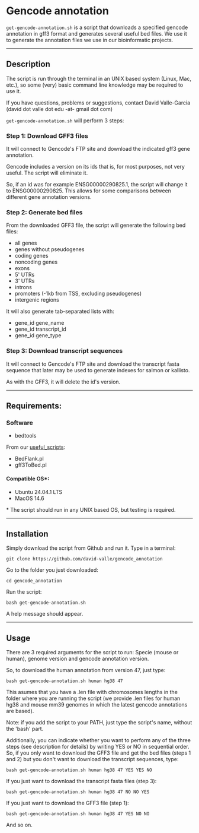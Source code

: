 # Gencode annotation
`get-gencode-annotation.sh` is a script that downloads a specified gencode annotation in gff3 format and generates several useful bed files. We use it to generate the annotation files we use in our bioinformatic projects.

---

## Description

The script is run through the terminal in an UNIX based system (Linux, Mac, etc.), so some (very) basic command line knowledge may be required to use it.

If you have questions, problems or suggestions, contact David Valle-Garcia (david dot valle dot edu -at- gmail dot com)

`get-gencode-annotation.sh` will perform 3 steps: 

### Step 1: Download GFF3 files

It will connect to Gencode's FTP site and download the indicated gff3 gene annotation. 

Gencode includes a version on its ids that is, for most purposes, not very useful. The script will eliminate it. 

So, if an id was for example ENSG00000290825.1, the script will change it to ENSG00000290825. This allows for some comparisons between different gene annotation versions.

### Step 2: Generate bed files

From the downloaded GFF3 file, the script will generate the following bed files:

* all genes
* genes without pseudogenes
* coding genes
* noncoding genes
* exons
* 5' UTRs
* 3' UTRs
* introns
* promoters (-1kb from TSS, excluding pseudogenes)
* intergenic regions

It will also generate tab-separated lists with:
* gene_id gene_name
* gene_id transcript_id
* gene_id gene_type

### Step 3: Download transcript sequences

It will connect to Gencode's FTP site and download the transcript fasta sequence that later may be used to generate indexes for salmon or kallisto. 

As with the GFF3, it will delete the id's version.

---

## Requirements:

### Software
* bedtools

From our [useful_scripts](https://github.com/david-valle/useful_scripts):
* BedFlank.pl
* gff3ToBed.pl

#### Compatible OS*:
* Ubuntu 24.04.1 LTS
* MacOS 14.6

\* The script should run in any UNIX based OS, but testing is required.

---

## Installation

Simply download the script from Github and run it. Type in a terminal: 
```
git clone https://github.com/david-valle/gencode_annotation
```
Go to the folder you just downloaded:
```
cd gencode_annotation
```
Run the script:
```
bash get-gencode-annotation.sh
```
A help message should appear.

---

## Usage

There are 3 required arguments for the script to run: Specie (mouse or human), genome version and gencode annotation version.

So, to download the human annotation from version 47, just type:
```
bash get-gencode-annotation.sh human hg38 47
```
This asumes that you have a .len file with chromosomes lengths in the folder where you are running the script (we provide .len files for human hg38 and mouse mm39 genomes in which the latest gencode annotations are based).

Note: if you add the script to your PATH, just type the script's name, without the 'bash' part.

Additionally, you can indicate whether you want to perform any of the three steps (see description for details) by writing YES or NO in sequential order. So, if you only want to download the GFF3 file and get the bed files (steps 1 and 2) but you don't want to download the transcript sequences, type:
```
bash get-gencode-annotation.sh human hg38 47 YES YES NO
```
If you just want to download the transcript fasta files (step 3):
```
bash get-gencode-annotation.sh human hg38 47 NO NO YES
```
If you just want to download the GFF3 file (step 1):
```
bash get-gencode-annotation.sh human hg38 47 YES NO NO
```
And so on.